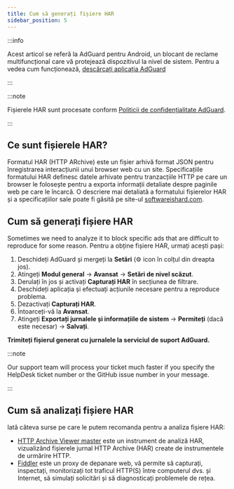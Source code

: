 ```yaml
---
title: Cum să generați fișiere HAR
sidebar_position: 5
---
```


:::info

Acest articol se referă la AdGuard pentru Android, un blocant de reclame multifuncțional care vă protejează dispozitivul la nivel de sistem. Pentru a vedea cum funcționează, [descărcați aplicația AdGuard](https://agrd.io/download-kb-adblock)

:::

:::note

Fișierele HAR sunt procesate conform [Politicii de confidențialitate AdGuard](https://adguard.com/en/privacy.html).

:::

## Ce sunt fișierele HAR?

Formatul HAR (HTTP ARchive) este un fișier arhivă format JSON pentru înregistrarea interacțiunii unui browser web cu un site. Specificațiile formatului HAR definesc datele arhivate pentru tranzacțiile HTTP pe care un browser le folosește pentru a exporta informații detaliate despre paginile web pe care le încarcă. O descriere mai detaliată a formatului fișierelor HAR și a specificațiilor sale poate fi găsită pe site-ul [softwareishard.com](http://www.softwareishard.com/blog/har-12-spec/).

## Cum să generați fișiere HAR

Sometimes we need to analyze it to block specific ads that are difficult to reproduce for some reason. Pentru a obține fișiere HAR, urmați acești pași:

1. Deschideți AdGuard și mergeți la **Setări** (⚙ icon în colțul din dreapta jos).
2. Atingeți **Modul general** → **Avansat** → **Setări de nivel scăzut**.
3. Derulați în jos și activați **Capturați HAR** în secțiunea de filtrare.
4. Deschideți aplicația și efectuați acțiunile necesare pentru a reproduce problema.
5. Dezactivați **Capturați HAR**.
6. Întoarceți-vă la **Avansat**.
7. Atingeți **Exportați jurnalele și informațiile de sistem** → **Permiteți** (dacă este necesar) → **Salvați**.

**Trimiteți fișierul generat cu jurnalele la serviciul de suport AdGuard.**

:::note

Our support team will process your ticket much faster if you specify the HelpDesk ticket number or the GitHub issue number in your message.

:::

## Cum să analizați fișiere HAR

Iată câteva surse pe care le putem recomanda pentru a analiza fișiere HAR:

- [HTTP Archive Viewer master](https://gitgrimbo.github.io/harviewer/master/) este un instrument de analiză HAR, vizualizând fișierele jurnal HTTP Archive (HAR) create de instrumentele de urmărire HTTP.
- [Fiddler](https://www.telerik.com/fiddler) este un proxy de depanare web, vă permite să capturați, inspectați, monitorizați tot traficul HTTP(S) între computerul dvs. și Internet, să simulați solicitări și să diagnosticați problemele de rețea.
